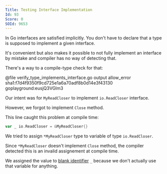 ```yaml
---
Title: Testing Interface Implementation
Id: 93
Score: 0
SOId: 9653
---
```

In Go interfaces are satisfied implicitly. You don't have to declare that a type is supposed to implement a given interface.

It's convenient but also makes it possible to not fully implement an interface by mistake and compiler has no way of detecting that.


There's a way to a compile-type check for that:

@file verify_type_implements_interface.go output allow_error sha1:f7d4f9350f9cd725e1a6a70adf8b0d14e3f43130 goplayground:eusjQ3VGlm3

Our intent was for `MyReadCloser` to implement `io.ReadCloser` interface.

However, we forgot to implement `Close` method.

This line caught this problem at compile time:

```go
var _ io.ReadCloser = &MyReadCloser{}
```

We tried to assign `*MyReadCloser` type to variable of type `io.ReadCloser`.

Since `*MyReadCloser` doesn't implement `Close` method, the compiler detected this is an invalid assignement at compile time.

We assigned the value to [blank identifier](35) `_` because we don't actually use that variable for anything.
